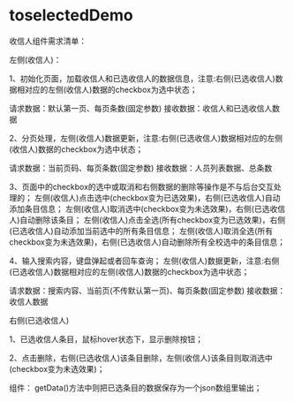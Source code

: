 # toselectedDemo

收信人组件需求清单：


左侧(收信人)：

1、初始化页面，加载收信人和已选收信人的数据信息，注意:右侧(已选收信人)数据相对应的左侧(收信人)数据的checkbox为选中状态；

   请求数据：默认第一页、每页条数(固定参数)
   接收数据：收信人和已选收信人数据
   
2、分页处理，左侧(收信人)数据更新，注意:右侧(已选收信人)数据相对应的左侧(收信人)数据的checkbox为选中状态；

   请求数据：当前页码、每页条数(固定参数)
   接收数据：人员列表数据、总条数

3、页面中的checkbox的选中或取消和右侧数据的删除等操作是不与后台交互处理的；
   左侧(收信人)点击选中(checkbox变为已选效果)，右侧(已选收信人)自动添加条目信息；
   左侧(收信人)取消选中(checkbox变为未选效果)，右侧(已选收信人)自动删除该条目；
   左侧(收信人)点击全选(所有checkbox变为已选效果)，右侧(已选收信人)自动添加当前选中的所有条目信息；
   左侧(收信人)取消全选(所有checkbox变为未选效果)，右侧(已选收信人)自动删除所有全校选中的条目信息；

4、输入搜索内容，键盘弹起或者回车查询；
   左侧(收信人)数据更新，注意:右侧(已选收信人)数据相对应的左侧(收信人)数据的checkbox为选中状态；

   请求数据：搜索内容、当前页(不传默认第一页)、每页条数(固定参数)
   接收数据：收信人数据


右侧(已选收信人)

1、已选收信人条目，鼠标hover状态下，显示删除按钮；


2、点击删除，右侧(已选收信人)该条目删除，左侧(收信人)该条目则取消选中(checkbox变为未选效果)；


组件：
getData()方法中则把已选条目的数据保存为一个json数组里输出；




